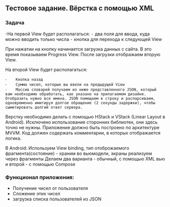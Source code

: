 ## Тестовое задание. Вёрстка с помощью XML

### Задача
-На первой View будет располагаться:
    ⁃    два поля для ввода, куда можно вводить только числа
    ⁃    кнопка для перехода к следующей View

При нажатии на кнопку начинается загрузка данных с сайта. В это время показываем Progress View. После загрузки отображаем вторую View.

На второй View будет располагаться:

    ⁃    Кнопка назад
    ⁃    Сумма чисел, которые вы ввели на предыдущей View
    ⁃    Массив словарей получаем из ниже представленного JSON, который вам необходимо обработать, как указано на прилагаемом дизайне. Отобразить нужно все имена. JSON помещаем в строку и распарсиваем, одновременно имитируя долгое обращение (2 секунды задержки), чтобы сымитировать долгий ответ сервера.


Верстку необходимо делать с помощью HStack и VStack (Linear Layout в Android). Исключено использование сторонних библиотек, они здесь точно не нужны. Приложение должно быть построено по архитектуре MVVM. Код должен содержать комментарии, в которых отображается логика.

В Android: 
Используем View binding, тип отоброжаемого фрагмента(состояние) - храним во вьюмодели, экраны реализуем через фрагменты
Делаем два варианта - обычный, с помощью XML вью и второй - с помощью Compose
 

### Функционал приложения: 
- Получение чисел от пользователя
- Сложение этих чисел
- загрузка списка пользователей из JSON

